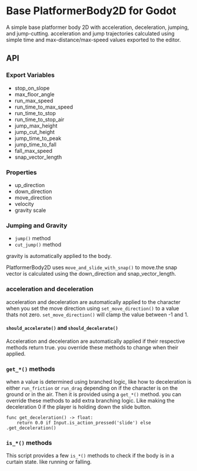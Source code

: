# Base PlatformerBody2D for Godot

A simple base platformer body 2D with acceleration, deceleration, jumping, and jump-cutting. acceleration and jump trajectories calculated using simple time and max-distance/max-speed values exported to the editor.

## API

### Export Variables

- stop_on_slope
- max_floor_angle
- run_max_speed
- run_time_to_max_speed
- run_time_to_stop
- run_time_to_stop_air
- jump_max_height
- jump_cut_height
- jump_time_to_peak
- jump_time_to_fall
- fall_max_speed
- snap_vector_length

### Properties

- up_direction
- down_direction
- move_direction
- velocity
- gravity scale

### Jumping and Gravity

- `jump()` method
- `cut_jump()` method

gravity is automatically applied to the body.

PlatformerBody2D uses `move_and_slide_with_snap()` to move.the snap vector is calculated using the down_direction and snap_vector_length.

### acceleration and deceleration

acceleration and deceleration are automatically applied to the character when you set the move direction using `set_move_direction()` to a value thats not zero. `set_move_direction()` will clamp the value between -1 and 1.

#### `should_accelerate()` and `should_decelerate()`

Acceleration and deceleration are automatically applied if their respective methods return true. you override these methods to change when their applied.

### `get_*()` methods

when a value is determined using branched logic, like how to deceleration is either `run_friction` or `run_drag` depending on if the character is on the ground or in the air. Then it is provided using a `get_*()` method. you can override these methods to add extra branching logic. Like making the deceleration 0 if the player is holding down the slide button.

```gdscript
func get_deceleration() -> float:
	return 0.0 if Input.is_action_pressed('slide') else .get_deceleration()
```

### `is_*()` methods

This script provides a few `is_*()` methods to check if the body is in a curtain state. like running or falling.
